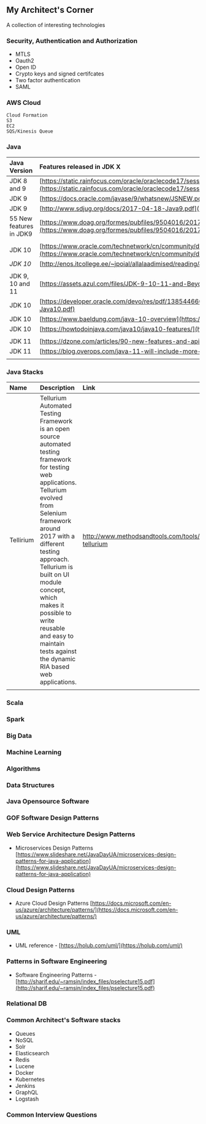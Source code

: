 ## My Architect's Corner

A collection of interesting technologies 

### Security, Authentication and Authorization

  * MTLS
  * Oauth2
  * Open ID
  * Crypto keys and signed certifcates
  * Two factor authentication
  * SAML

### AWS Cloud
    Cloud Formation
    S3
    EC2
    SQS/Kinesis Queue

### Java

| Java Version | Features released in JDK X | 
|:--------------|:----------------------------|
| JDK 8 and 9 | [https://static.rainfocus.com/oracle/oraclecode17/sess/1485992822413001Yd6N/PF/Cool%20in%20Java%208,%20and%20new%20in%20Java%209.pdf](https://static.rainfocus.com/oracle/oraclecode17/sess/1485992822413001Yd6N/PF/Cool%20in%20Java%208,%20and%20new%20in%20Java%209.pdf) |
| JDK 9 | [https://docs.oracle.com/javase/9/whatsnew/JSNEW.pdf](https://docs.oracle.com/javase/9/whatsnew/JSNEW.pdf) |
| JDK 9 | [http://www.sdjug.org/docs/2017-04-18-Java9.pdf](http://www.sdjug.org/docs/2017-04-18-Java9.pdf) |
| 55 New features in JDK9 | [https://www.doag.org/formes/pubfiles/9504016/2017-Java-Simon_Ritter-55_New_Features_in_JDK_9-Praesentation.pdf](https://www.doag.org/formes/pubfiles/9504016/2017-Java-Simon_Ritter-55_New_Features_in_JDK_9-Praesentation.pdf) |
| | |
| JDK 10 | [https://www.oracle.com/technetwork/cn/community/developer-day/2-55-new-features-java-se-8-2202551-zhs.pdf](https://www.oracle.com/technetwork/cn/community/developer-day/2-55-new-features-java-se-8-2202551-zhs.pdf) |
| *JDK 10* | [http://enos.itcollege.ee/~jpoial/allalaadimised/reading/Java-8-Features.pdf](http://enos.itcollege.ee/~jpoial/allalaadimised/reading/Java-8-Features.pdf) |
| | |
| JDK 9, 10 and 11 | [https://assets.azul.com/files/JDK-9-10-11-and-Beyond.pdf](https://assets.azul.com/files/JDK-9-10-11-and-Beyond.pdf) |
| JDK 10 | [https://developer.oracle.com/devo/res/pdf/1385446602743/Oracle-Java10.pdf](https://developer.oracle.com/devo/res/pdf/1385446602743/Oracle-Java10.pdf) |
| JDK 10 | [https://www.baeldung.com/java-10-overview](https://www.baeldung.com/java-10-overview) |
| JDK 10 | [https://howtodoinjava.com/java10/java10-features/](https://howtodoinjava.com/java10/java10-features/) |
| | |
| JDK 11| [https://dzone.com/articles/90-new-features-and-apis-in-jdk-11](https://dzone.com/articles/90-new-features-and-apis-in-jdk-11) |
| JDK 11| [https://blog.overops.com/java-11-will-include-more-than-just-features/](https://blog.overops.com/java-11-will-include-more-than-just-features/) |
| | |

### Java Stacks

| Name | Description | Link |
|:-----|:------------|:-----|
|Tellirium|Tellurium Automated Testing Framework is an open source automated testing framework for testing web applications. Tellurium evolved from Selenium framework around 2017 with a different testing approach. Tellurium is built on UI module concept, which makes it possible to write reusable and easy to maintain tests against the dynamic RIA based web applications.|http://www.methodsandtools.com/tools/tools.php?tellurium|  
| | |

### Scala


### Spark


### Big Data


### Machine Learning


### Algorithms


### Data Structures


### Java Opensource Software


### GOF Software Design Patterns


### Web Service Architecture Design Patterns

  * Microservices Design Patterns [https://www.slideshare.net/JavaDayUA/microservices-design-patterns-for-java-application](https://www.slideshare.net/JavaDayUA/microservices-design-patterns-for-java-application)

### Cloud Design Patterns

  * Azure Cloud Design Patterns [https://docs.microsoft.com/en-us/azure/architecture/patterns/](https://docs.microsoft.com/en-us/azure/architecture/patterns/)

### UML

  * UML reference - [https://holub.com/uml/](https://holub.com/uml/)

### Patterns in Software Engineering

  * Software Engineering Patterns - [http://sharif.edu/~ramsin/index_files/pselecture15.pdf](http://sharif.edu/~ramsin/index_files/pselecture15.pdf)

### Relational DB


### Common Architect's Software stacks

  * Queues
  * NoSQL
  * Solr
  * Elasticsearch
  * Redis
  * Lucene
  * Docker
  * Kubernetes
  * Jenkins
  * GraphQL
  * Logstash
  

### Common Interview Questions

